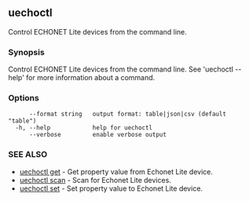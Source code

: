 ## uechoctl

Control ECHONET Lite devices from the command line.

### Synopsis

Control ECHONET Lite devices from the command line. See 'uechoctl <command> --help' for more information about a command.

### Options

```
      --format string   output format: table|json|csv (default "table")
  -h, --help            help for uechoctl
      --verbose         enable verbose output
```

### SEE ALSO

* [uechoctl get](uechoctl_get.md)	 - Get property value from Echonet Lite device.
* [uechoctl scan](uechoctl_scan.md)	 - Scan for Echonet Lite devices.
* [uechoctl set](uechoctl_set.md)	 - Set property value to Echonet Lite device.

